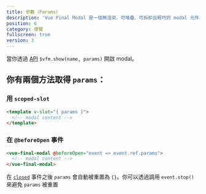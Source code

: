 ```yaml
---
title: 參數（Params）
description: 'Vue Final Modal 是一個無渲染、可堆疊、可拆卸且輕巧的 modal 元件。'
position: 6
category: 導覽
fullscreen: true
version: 3
---
```


當你透過 [API](/zh-Hant/api) `$vfm.show(name, params)` 開啟 modal。

## 你有兩個方法取得 `params`：

### 用 `scoped-slot`

```html
<template v-slot="{ params }">
  <!-- modal content -->
</template>
```

### 在 `@beforeOpen` 事件

```html
<vue-final-modal @beforeOpen="event => event.ref.params">
  <!-- modal content -->
</vue-final-modal>
```

<alert>在 [`closed`](/zh-Hant/guide/events#closed) 事件之後 `params` 會自動被重置為 `{}`。你可以透過調用 `event.stop()` 來避免 `params` 被重置</alert>

